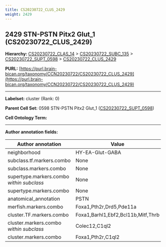 ```yaml
---
title: CS20230722_CLUS_2429
weight: 2429
---
```

## 2429 STN-PSTN Pitx2 Glut_1 (CS20230722_CLUS_2429)
<b>Hierarchy: </b>
[CS20230722_CLAS_14](../CS20230722_CLAS_14) >
[CS20230722_SUBC_135](../CS20230722_SUBC_135) >
[CS20230722_SUPT_0598](../CS20230722_SUPT_0598) >
[CS20230722_CLUS_2429](../CS20230722_CLUS_2429)

**PURL:** [https://purl.brain-bican.org/taxonomy/CCN20230722/CS20230722_CLUS_2429](https://purl.brain-bican.org/taxonomy/CCN20230722/CS20230722_CLUS_2429)

---


**Labelset:** cluster (Rank: 0)

**Parent Cell Set:** 0598 STN-PSTN Pitx2 Glut_1 ([CS20230722_SUPT_0598](../CS20230722_SUPT_0598))



**Cell Ontology Term:** 

[MARKER GENES.]: #


---

[TRANSFERRED ANNOTATIONS.]: #


[AUTHOR ANNOTATION FIELDS.]: #


**Author annotation fields:**

| Author annotation | Value |
|-------------------|-------|
|neighborhood|HY-EA-Glut-GABA|
|subclass.tf.markers.combo|None|
|subclass.markers.combo|None|
|supertype.markers.combo _within subclass_|None|
|supertype.markers.combo|None|
|anatomical_annotation|PSTN|
|merfish.markers.combo|Foxa1,Pth2r,Drd5,Pde11a|
|cluster.TF.markers.combo|Foxa1,Barhl1,Ebf2,Bcl11b,Mitf,Thrb|
|cluster.markers.combo _within subclass_|Colec12,C1ql2|
|cluster.markers.combo|Foxa1,Pth2r,C1ql2|
